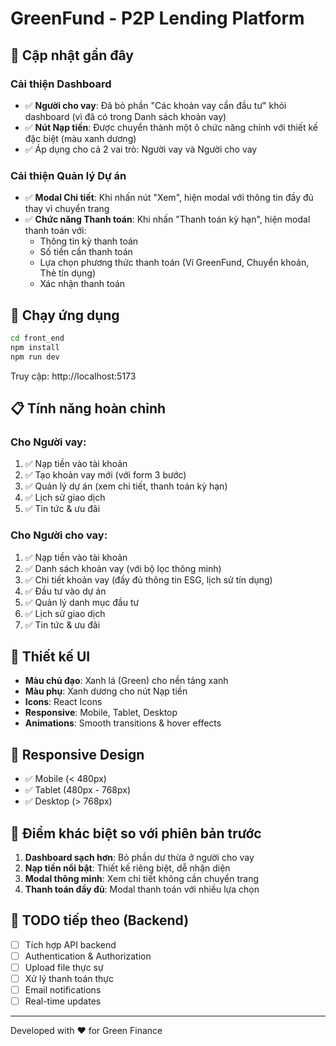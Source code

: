 # GreenFund - P2P Lending Platform

## 🎉 Cập nhật gần đây

### Cải thiện Dashboard
- ✅ **Người cho vay**: Đã bỏ phần "Các khoản vay cần đầu tư" khỏi dashboard (vì đã có trong Danh sách khoản vay)
- ✅ **Nút Nạp tiền**: Được chuyển thành một ô chức năng chính với thiết kế đặc biệt (màu xanh dương)
- ✅ Áp dụng cho cả 2 vai trò: Người vay và Người cho vay

### Cải thiện Quản lý Dự án
- ✅ **Modal Chi tiết**: Khi nhấn nút "Xem", hiện modal với thông tin đầy đủ thay vì chuyển trang
- ✅ **Chức năng Thanh toán**: Khi nhấn "Thanh toán kỳ hạn", hiện modal thanh toán với:
  - Thông tin kỳ thanh toán
  - Số tiền cần thanh toán
  - Lựa chọn phương thức thanh toán (Ví GreenFund, Chuyển khoản, Thẻ tín dụng)
  - Xác nhận thanh toán

## 🚀 Chạy ứng dụng

```bash
cd front_end
npm install
npm run dev
```

Truy cập: http://localhost:5173

## 📋 Tính năng hoàn chỉnh

### Cho Người vay:
1. ✅ Nạp tiền vào tài khoản
2. ✅ Tạo khoản vay mới (với form 3 bước)
3. ✅ Quản lý dự án (xem chi tiết, thanh toán kỳ hạn)
4. ✅ Lịch sử giao dịch
5. ✅ Tin tức & ưu đãi

### Cho Người cho vay:
1. ✅ Nạp tiền vào tài khoản
2. ✅ Danh sách khoản vay (với bộ lọc thông minh)
3. ✅ Chi tiết khoản vay (đầy đủ thông tin ESG, lịch sử tín dụng)
4. ✅ Đầu tư vào dự án
5. ✅ Quản lý danh mục đầu tư
6. ✅ Lịch sử giao dịch
7. ✅ Tin tức & ưu đãi

## 🎨 Thiết kế UI

- **Màu chủ đạo**: Xanh lá (Green) cho nền tảng xanh
- **Màu phụ**: Xanh dương cho nút Nạp tiền
- **Icons**: React Icons
- **Responsive**: Mobile, Tablet, Desktop
- **Animations**: Smooth transitions & hover effects

## 📱 Responsive Design

- ✅ Mobile (< 480px)
- ✅ Tablet (480px - 768px)
- ✅ Desktop (> 768px)

## 🔄 Điểm khác biệt so với phiên bản trước

1. **Dashboard sạch hơn**: Bỏ phần dư thừa ở người cho vay
2. **Nạp tiền nổi bật**: Thiết kế riêng biệt, dễ nhận diện
3. **Modal thông minh**: Xem chi tiết không cần chuyển trang
4. **Thanh toán đầy đủ**: Modal thanh toán với nhiều lựa chọn

## 📝 TODO tiếp theo (Backend)

- [ ] Tích hợp API backend
- [ ] Authentication & Authorization
- [ ] Upload file thực sự
- [ ] Xử lý thanh toán thực
- [ ] Email notifications
- [ ] Real-time updates

---

Developed with ❤️ for Green Finance
